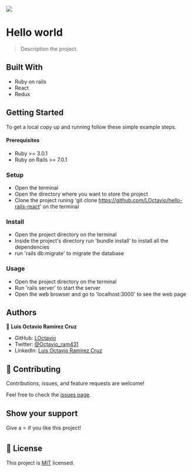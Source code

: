 ![](https://img.shields.io/badge/Microverse-blueviolet)

# Hello world

> Description the project.


## Built With

- Ruby on rails
- React
- Redux


## Getting Started

To get a local copy up and running follow these simple example steps.

#### Prerequisites

- Ruby >= 3.0.1 
- Ruby on Rails >= 7.0.1

### Setup

- Open the terminal
- Open the directory where you want to store the project
- Clone the project runing 'git clone https://github.com/LOctavio/hello-rails-react' on the terminal

### Install

- Open the project directory on the terminal
- Inside the project's directory run 'bundle install' to install all the dependencies
- run 'rails db:migrate' to migrate the database

### Usage

- Open the project directory on the terminal
- Run 'rails server' to start the server
- Open the web browser and go to 'localhost:3000' to see the web page


## Authors

👤 **Luis Octavio Ramirez Cruz**

- GitHub: [LOctavio](https://github.com/LOctavio)
- Twitter: [@Octavio_ram431](https://twitter.com/Octavio_ram431)
- LinkedIn: [Luis Octavio Ramirez Cruz](https://www.linkedin.com/in/luis-octavio-ramirez-cruz/)

## 🤝 Contributing

Contributions, issues, and feature requests are welcome!

Feel free to check the [issues page](https://github.com/LOctavio/hello-rails-react/issues).

## Show your support

Give a ⭐️ if you like this project!

## 📝 License

This project is [MIT](./MIT.md) licensed.
